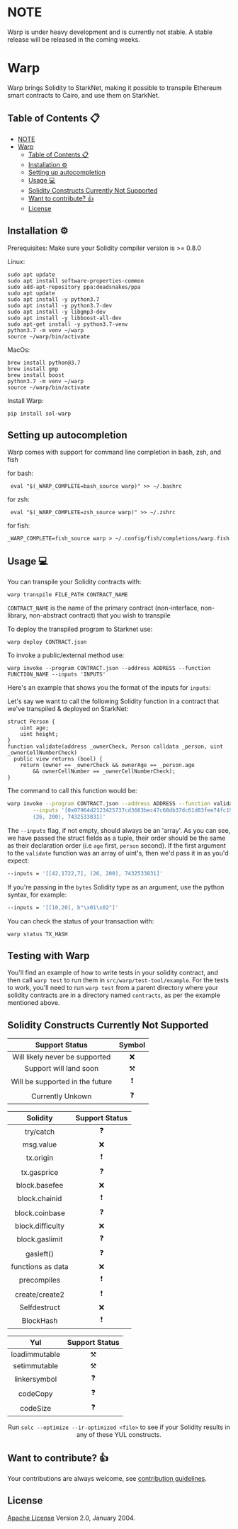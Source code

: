 # NOTE

Warp is under heavy development and is currently not stable. A stable release will be released in the coming weeks.

# Warp

Warp brings Solidity to StarkNet, making it possible to transpile Ethereum smart contracts to Cairo, and use them on StarkNet.

## Table of Contents :clipboard:

- [NOTE](#note)
- [Warp](#warp)
  - [Table of Contents :clipboard:](#table-of-contents-clipboard)
  - [Installation :gear:](#installation-gear)
  - [Setting up autocompletion](#setting-up-autocompletion)
  - [Usage :computer:](#usage-computer)
  - [Solidity Constructs Currently Not Supported](#solidity-constructs-currently-not-supported)
  - [Want to contribute? :thumbsup:](#want-to-contribute-thumbsup)
  - [License](#license)

## Installation :gear:

Prerequisites:
Make sure your Solidity compiler version is >= 0.8.0

Linux:

```
sudo apt update
sudo apt install software-properties-common
sudo add-apt-repository ppa:deadsnakes/ppa
sudo apt update
sudo apt install -y python3.7
sudo apt install -y python3.7-dev
sudo apt install -y libgmp3-dev
sudo apt install -y libboost-all-dev
sudo apt-get install -y python3.7-venv
python3.7 -m venv ~/warp
source ~/warp/bin/activate
```

MacOs:

```
brew install python@3.7
brew install gmp
brew install boost
python3.7 -m venv ~/warp
source ~/warp/bin/activate
```

Install Warp:

```
pip install sol-warp
```

## Setting up autocompletion

Warp comes with support for command line completion in bash, zsh, and fish

for bash:

```
 eval "$(_WARP_COMPLETE=bash_source warp)" >> ~/.bashrc
```

for zsh:

```
 eval "$(_WARP_COMPLETE=zsh_source warp)" >> ~/.zshrc
```

for fish:

```
_WARP_COMPLETE=fish_source warp > ~/.config/fish/completions/warp.fish
```

## Usage :computer:

You can transpile your Solidity contracts with:

```
warp transpile FILE_PATH CONTRACT_NAME
```

`CONTRACT_NAME` is the name of the primary contract (non-interface, non-library, non-abstract contract) that you wish to transpile

To deploy the transpiled program to Starknet use:

```
warp deploy CONTRACT.json
```

To invoke a public/external method use:

```
warp invoke --program CONTRACT.json --address ADDRESS --function FUNCTION_NAME --inputs 'INPUTS'
```

Here's an example that shows you the format of the inputs for `inputs`:

Let's say we want to call the following Solidity function in a contract that we've transpiled & deployed on StarkNet:

```solidity
struct Person {
    uint age;
    uint height;
}
function validate(address _ownerCheck, Person calldata _person, uint _ownerCellNumberCheck)
  public view returns (bool) {
    return (owner == _ownerCheck && ownerAge == _person.age
        && ownerCellNumber == _ownerCellNumberCheck);
}
```

The command to call this function would be:

```bash
warp invoke --program CONTRACT.json --address ADDRESS --function validate \
        --inputs '[0x07964d2123425737cd3663bec47c68db37dc61d83fee74fc192d50a59fb7ab56,
        (26, 200), 7432533831]'
```

The `--inputs` flag, if not empty, should always be an 'array'. As you can see, we have
passed the struct fields as a tuple, their order should be the same as their
declaration order (i.e `age` first, `person` second). If the first argument to the
`validate` function was an array of uint's, then we'd pass it in as you'd expect:

```bash
--inputs = '[[42,1722,7], (26, 200), 7432533831]'
```

If you're passing in the `bytes` Solidity type as an argument, use the python syntax, for example:
```bash
--inputs = '[[10,20], b"\x01\x02"]'
```

You can check the status of your transaction with:

```
warp status TX_HASH
```

## Testing with Warp

You'll find an example of how to write tests in your solidity contract, and then call `warp test` to run them in `src/warp/test-tool/example`.
For the tests to work, you'll need to run `warp test` from a parent directory where your solidity contracts are in a directory named `contracts`, 
as per the example mentioned above.

## Solidity Constructs Currently Not Supported


|  Support Status                 | Symbol            | 
|:-------------------------------:|:-----------------:|
| Will likely never be supported  | :x:               |
| Support will land soon          | :hammer_and_pick: |
| Will be supported in the future | :exclamation:     |
| Currently Unkown                | :question:        |

<center>

| Solidity          |  Support Status                 |
|:-----------------:|:-------------------------------:|
| try/catch         |  :question:                     |
| msg.value         |  :x:                            |
| tx.origin         |  :exclamation:                  |
| tx.gasprice       |  :question:                     |
| block.basefee     |  :x:                            |
| block.chainid     |  :exclamation:                  |
| block.coinbase    |  :question:                     |
| block.difficulty  |  :x:                            |
| block.gaslimit    |  :question:                     |
| gasleft()         |  :question:                     |
| functions as data |  :x:                            |
| precompiles       |  :exclamation:                  |
| create/create2    |  :exclamation:                  |
| Selfdestruct      |  :x:                            |
| BlockHash         |  :exclamation:                  |


| Yul               |  Support Status                 |
|:-----------------:|:-------------------------------:|
| loadimmutable     |  :hammer_and_pick:              |
| setimmutable      |  :hammer_and_pick:              |
| linkersymbol      |  :question:                     |
| codeCopy          |  :question:                     |
| codeSize          |  :question:                     |

Run `solc --optimize --ir-optimized <file>` to see if your Solidity results in
any of these YUL constructs.

</center>

## Want to contribute? :thumbsup:

Your contributions are always welcome, see [contribution guidelines](CONTRIBUTING.md).

## License

[Apache License](LICENSE) Version 2.0, January 2004.
